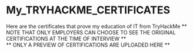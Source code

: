 # My_TRYHACKME_CERTIFICATES
Here are the certificates that prove my education of IT from TryHackMe
** NOTE THAT ONLY EMPLOYERS CAN CHOOSE TO SEE THE ORIGINAL CERTIFICATIONS AT THE TIME OF INTERVIEW **  
** ONLY A PREVIEW OF CERTIFICATIONS ARE UPLOADED HERE **
